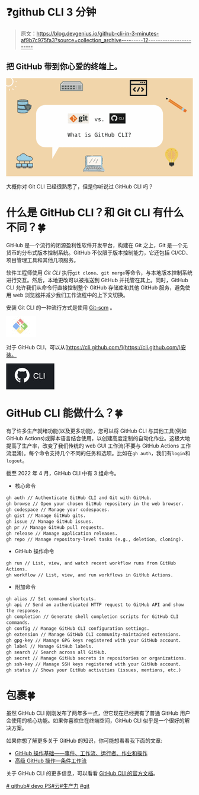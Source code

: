 # ❓github CLI 3 分钟

> 原文：<https://blog.devgenius.io/github-cli-in-3-minutes-af9b7c975fa3?source=collection_archive---------12----------------------->

## 把 GitHub 带到你心爱的终端上。

![](img/94aafe0289b274aedc9de53b685d7d7e.png)

大概你对 Git CLI 已经很熟悉了，但是你听说过 GitHub CLI 吗？

# 什么是 GitHub CLI？和 Git CLI 有什么不同？🍀

GitHub 是一个流行的闭源盈利性软件开发平台，构建在 Git 之上，Git 是一个无货币的分布式版本控制系统。GitHub 不仅限于版本控制能力，它还包括 CI/CD、项目管理工具和其他几项服务。

软件工程师使用 *Git CLI* 执行`git clone`、`git merge`等命令，与本地版本控制系统进行交互。然后，本地更改可以被推送到 GitHub 并托管在其上。同时，GitHub CLI 允许我们从命令行直接控制整个 GitHub 存储库和其他 GitHub 服务，避免使用 web 浏览器并减少我们工作流程中的上下文切换。

安装 Git CLI 的一种流行方式是使用 [Git-scm](https://git-scm.com/) 。

![](img/dda29d88e898512cf98074424b637ca6.png)

对于 GitHub CLI，可以从[https://cli.github.com/](https://cli.github.com/)安装。

![](img/fdcbeeddf0cd2ca63b26d99925f2a47f.png)

# GitHub CLI 能做什么？🍀

有了许多生产就绪功能(以及更多功能)，您可以将 GitHub CLI 与其他工具(例如 GitHub Actions)或脚本语言结合使用，以创建高度定制的自动化作业。这极大地提高了生产率，改变了我们传统的 web GUI 工作流(不要与 GitHub Actions 工作流混淆)。每个命令支持几个不同的任务和选项。比如在`gh auth`，我们有`login`和`logout`。

截至 2022 年 4 月，GitHub CLI 中有 3 组命令。

*   核心命令

```
gh auth // Authenticate GitHub CLI and Git with GitHub.
gh browse // Open your chosen GitHub repository in the web browser.    
gh codespace // Manage your codespaces.       
gh gist // Manage GitHub gits.
gh issue // Manage GitHub issues.
gh pr // Manage GitHub pull requests.
gh release // Manage application releases.
gh repo // Manage repository-level tasks (e.g., deletion, cloning).
```

*   GitHub 操作命令

```
gh run // List, view, and watch recent workflow runs from GitHub Actions.
gh workflow // List, view, and run workflows in GitHub Actions.
```

*   附加命令

```
gh alias // Set command shortcuts.
gh api // Send an authenticated HTTP request to GitHub API and show the response.
gh completion // Generate shell completion scripts for GitHub CLI commands.
gh config // Manage GitHub CLI configuration settings.
gh extension // Manage GitHub CLI community-maintained extensions.
gh gpg-key // Manage GPG keys registered with your GitHub account.
gh label // Manage GitHub labels.
gh search // Search across all GitHub.
gh secret // Manage GitHub secrets in repositories or organizations.
gh ssh-key // Manage SSH keys registered with your GitHub account.
gh status // Shows your GitHub activities (issues, mentions, etc.)
```

# 包裹🍀

虽然 GitHub CLI 刚刚发布了两年多一点，但它现在已经拥有了普通 GitHub 用户会使用的核心功能。如果你喜欢住在终端空间，GitHub CLI 似乎是一个很好的解决方案。

如果你想了解更多关于 GitHub 的知识，你可能想看看我下面的文章:

*   [GitHub 操作基础——事件、工作流、运行者、作业和操作](https://hungvu.tech/github-cli-in-3-minutes?utm_source=medium.com&utm_medium=referral&utm_campaign=medium_crossposting)
*   [高级 GitHub 操作—条件工作流](https://hungvu.tech/advanced-github-actions-conditional-workflow?utm_source=medium.com&utm_medium=referral&utm_campaign=medium_crossposting)

关于 GitHub CLI 的更多信息，可以看看 [GitHub CLI 的官方文档](https://cli.github.com/manual/)。

[# github](https://hungvu.tech/tag/github)[# devo PS](https://hungvu.tech/tag/devops)[#云](https://hungvu.tech/tag/cloud)[#生产力](https://hungvu.tech/tag/productivity) [#git](https://hungvu.tech/tag/git)